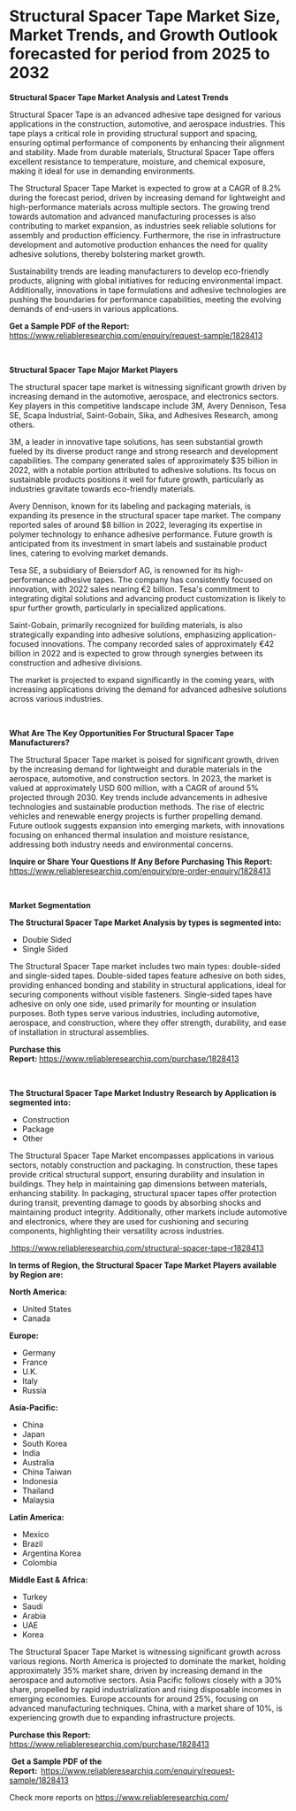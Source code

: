 <p><h1>Structural Spacer Tape Market Size, Market Trends, and Growth Outlook forecasted for period from 2025 to 2032</h1></p><p><strong>Structural Spacer Tape Market Analysis and Latest Trends</strong></p>
<p><p>Structural Spacer Tape is an advanced adhesive tape designed for various applications in the construction, automotive, and aerospace industries. This tape plays a critical role in providing structural support and spacing, ensuring optimal performance of components by enhancing their alignment and stability. Made from durable materials, Structural Spacer Tape offers excellent resistance to temperature, moisture, and chemical exposure, making it ideal for use in demanding environments.</p><p>The Structural Spacer Tape Market is expected to grow at a CAGR of 8.2% during the forecast period, driven by increasing demand for lightweight and high-performance materials across multiple sectors. The growing trend towards automation and advanced manufacturing processes is also contributing to market expansion, as industries seek reliable solutions for assembly and production efficiency. Furthermore, the rise in infrastructure development and automotive production enhances the need for quality adhesive solutions, thereby bolstering market growth. </p><p>Sustainability trends are leading manufacturers to develop eco-friendly products, aligning with global initiatives for reducing environmental impact. Additionally, innovations in tape formulations and adhesive technologies are pushing the boundaries for performance capabilities, meeting the evolving demands of end-users in various applications.</p></p>
<p><strong>Get a Sample PDF of the Report:&nbsp;</strong> <a href="https://www.reliableresearchiq.com/enquiry/request-sample/1828413?utm_campaign=3441&utm_medium=2&utm_source=Github&utm_content=ia&utm_term=01042025&utm_id=structural-spacer-tape">https://www.reliableresearchiq.com/enquiry/request-sample/1828413</a></p>
<p>&nbsp;</p>
<p><strong>Structural Spacer Tape Major Market Players</strong></p>
<p><p>The structural spacer tape market is witnessing significant growth driven by increasing demand in the automotive, aerospace, and electronics sectors. Key players in this competitive landscape include 3M, Avery Dennison, Tesa SE, Scapa Industrial, Saint-Gobain, Sika, and Adhesives Research, among others.</p><p>3M, a leader in innovative tape solutions, has seen substantial growth fueled by its diverse product range and strong research and development capabilities. The company generated sales of approximately $35 billion in 2022, with a notable portion attributed to adhesive solutions. Its focus on sustainable products positions it well for future growth, particularly as industries gravitate towards eco-friendly materials.</p><p>Avery Dennison, known for its labeling and packaging materials, is expanding its presence in the structural spacer tape market. The company reported sales of around $8 billion in 2022, leveraging its expertise in polymer technology to enhance adhesive performance. Future growth is anticipated from its investment in smart labels and sustainable product lines, catering to evolving market demands.</p><p>Tesa SE, a subsidiary of Beiersdorf AG, is renowned for its high-performance adhesive tapes. The company has consistently focused on innovation, with 2022 sales nearing €2 billion. Tesa's commitment to integrating digital solutions and advancing product customization is likely to spur further growth, particularly in specialized applications.</p><p>Saint-Gobain, primarily recognized for building materials, is also strategically expanding into adhesive solutions, emphasizing application-focused innovations. The company recorded sales of approximately €42 billion in 2022 and is expected to grow through synergies between its construction and adhesive divisions.</p><p>The market is projected to expand significantly in the coming years, with increasing applications driving the demand for advanced adhesive solutions across various industries.</p></p>
<p>&nbsp;</p>
<p><strong>What Are The Key Opportunities For Structural Spacer Tape Manufacturers?</strong></p>
<p><p>The Structural Spacer Tape market is poised for significant growth, driven by the increasing demand for lightweight and durable materials in the aerospace, automotive, and construction sectors. In 2023, the market is valued at approximately USD 600 million, with a CAGR of around 5% projected through 2030. Key trends include advancements in adhesive technologies and sustainable production methods. The rise of electric vehicles and renewable energy projects is further propelling demand. Future outlook suggests expansion into emerging markets, with innovations focusing on enhanced thermal insulation and moisture resistance, addressing both industry needs and environmental concerns.</p></p>
<p><strong>Inquire or Share Your Questions If Any Before Purchasing This Report:</strong> <a href="https://www.reliableresearchiq.com/enquiry/pre-order-enquiry/1828413?utm_campaign=3441&utm_medium=2&utm_source=Github&utm_content=ia&utm_term=01042025&utm_id=structural-spacer-tape">https://www.reliableresearchiq.com/enquiry/pre-order-enquiry/1828413</a></p>
<p>&nbsp;</p>
<p><strong>Market Segmentation</strong></p>
<p><strong>The Structural Spacer Tape Market Analysis by types is segmented into:</strong></p>
<p><ul><li>Double Sided</li><li>Single Sided</li></ul></p>
<p><p>The Structural Spacer Tape market includes two main types: double-sided and single-sided tapes. Double-sided tapes feature adhesive on both sides, providing enhanced bonding and stability in structural applications, ideal for securing components without visible fasteners. Single-sided tapes have adhesive on only one side, used primarily for mounting or insulation purposes. Both types serve various industries, including automotive, aerospace, and construction, where they offer strength, durability, and ease of installation in structural assemblies.</p></p>
<p><strong>Purchase this Report:&nbsp;</strong><a href="https://www.reliableresearchiq.com/purchase/1828413?utm_campaign=3441&utm_medium=2&utm_source=Github&utm_content=ia&utm_term=01042025&utm_id=structural-spacer-tape">https://www.reliableresearchiq.com/purchase/1828413</a></p>
<p>&nbsp;</p>
<p><strong>The Structural Spacer Tape Market Industry Research by Application is segmented into:</strong></p>
<p><ul><li>Construction</li><li>Package</li><li>Other</li></ul></p>
<p><p>The Structural Spacer Tape Market encompasses applications in various sectors, notably construction and packaging. In construction, these tapes provide critical structural support, ensuring durability and insulation in buildings. They help in maintaining gap dimensions between materials, enhancing stability. In packaging, structural spacer tapes offer protection during transit, preventing damage to goods by absorbing shocks and maintaining product integrity. Additionally, other markets include automotive and electronics, where they are used for cushioning and securing components, highlighting their versatility across industries.</p></p>
<p><a href="https://www.reliableresearchiq.com/structural-spacer-tape-r1828413?utm_campaign=3441&utm_medium=2&utm_source=Github&utm_content=ia&utm_term=01042025&utm_id=structural-spacer-tape">&nbsp;https://www.reliableresearchiq.com/structural-spacer-tape-r1828413</a></p>
<p><strong>In terms of Region, the Structural Spacer Tape Market Players available by Region are:</strong></p>
<p>
    <p> <strong> North America: </strong>
        <ul>
            <li>United States</li>
            <li>Canada</li>
        </ul>
        </p> 
    <p> <strong> Europe: </strong>
        <ul>
            <li>Germany</li>
            <li>France</li>
            <li>U.K.</li>
            <li>Italy</li>
            <li>Russia</li>
        </ul>
        </p> 
    <p> <strong> Asia-Pacific: </strong>
        <ul>
            <li>China</li>
            <li>Japan</li>
            <li>South Korea</li>
            <li>India</li>
            <li>Australia</li>
            <li>China Taiwan</li>
            <li>Indonesia</li>
            <li>Thailand</li>
            <li>Malaysia</li>
        </ul>
        </p> 
    <p> <strong> Latin America: </strong>
        <ul>
            <li>Mexico</li>
            <li>Brazil</li>
            <li>Argentina Korea</li>
            <li>Colombia</li>
        </ul>
        </p> 
    <p> <strong> Middle East & Africa: </strong>
        <ul>
            <li>Turkey</li>
            <li>Saudi</li>
            <li>Arabia</li>
            <li>UAE</li>
            <li>Korea</li>
        </ul>
    </p>
    </p>
<p><p>The Structural Spacer Tape Market is witnessing significant growth across various regions. North America is projected to dominate the market, holding approximately 35% market share, driven by increasing demand in the aerospace and automotive sectors. Asia Pacific follows closely with a 30% share, propelled by rapid industrialization and rising disposable incomes in emerging economies. Europe accounts for around 25%, focusing on advanced manufacturing techniques. China, with a market share of 10%, is experiencing growth due to expanding infrastructure projects.</p></p>
<p><strong>Purchase this Report: </strong><a href="https://www.reliableresearchiq.com/purchase/1828413?utm_campaign=3441&utm_medium=2&utm_source=Github&utm_content=ia&utm_term=01042025&utm_id=structural-spacer-tape">https://www.reliableresearchiq.com/purchase/1828413</a></p>
<p>&nbsp;<strong>Get a Sample PDF of the Report:&nbsp;&nbsp;</strong><a href="https://www.reliableresearchiq.com/enquiry/request-sample/1828413?utm_campaign=3441&utm_medium=2&utm_source=Github&utm_content=ia&utm_term=01042025&utm_id=structural-spacer-tape">https://www.reliableresearchiq.com/enquiry/request-sample/1828413</a></p>
<p><strong></strong></p>
<p>Check more reports on <a href="https://www.reliableresearchiq.com/?utm_campaign=3441&utm_medium=2&utm_source=Github&utm_content=ia&utm_term=01042025&utm_id=structural-spacer-tape">https://www.reliableresearchiq.com/</a></p>